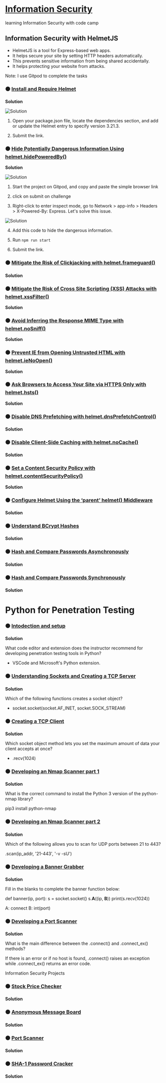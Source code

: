 # [Information Security](https://www.freecodecamp.org/learn/information-security/)
learning Information Security with code camp

## Information Security with HelmetJS

- HelmetJS is a tool for Express-based web apps.
- It helps secure your site by setting HTTP headers automatically.
- This prevents sensitive information from being shared accidentally.
- It helps protecting your website from attacks.

Note: I use Gitpod to complete the tasks

### ⚫ [Install and Require Helmet](https://www.freecodecamp.org/learn/information-security/information-security-with-helmetjs/install-and-require-helmet)

**Solution**

![Solution](img/day1.png)

1. Open your package.json file, locate the dependencies section, and add or update the Helmet entry to specify version 3.21.3.

2. Submit the link.

### ⚫ [Hide Potentially Dangerous Information Using helmet.hidePoweredBy()](https://www.freecodecamp.org/learn/information-security/information-security-with-helmetjs/hide-potentially-dangerous-information-using-helmet-hidepoweredby)

**Solution**

![Solution](img/day2_1.png)

1. Start the project on Gitpod, and copy and paste the simple browser link

2. click on submit on challenge

3. Right-click to enter inspect mode, go to Network > app-info > Headers > X-Powered-By: Express. Let's solve this issue. 

![Solution](img/day2_2.png)

4. Add this code to hide the dangerous information.

5. Run `npm run start`

6. Submit the link.

### ⚫ [Mitigate the Risk of Clickjacking with helmet.frameguard()](https://www.freecodecamp.org/learn/information-security/information-security-with-helmetjs/mitigate-the-risk-of-clickjacking-with-helmet-frameguard)

**Solution**

### ⚫ [Mitigate the Risk of Cross Site Scripting (XSS) Attacks with helmet.xssFilter()](https://www.freecodecamp.org/learn/information-security/information-security-with-helmetjs/mitigate-the-risk-of-cross-site-scripting-xss-attacks-with-helmet-xssfilter)

**Solution**

### ⚫ [Avoid Inferring the Response MIME Type with helmet.noSniff()](https://www.freecodecamp.org/learn/information-security/information-security-with-helmetjs/avoid-inferring-the-response-mime-type-with-helmet-nosniff)

**Solution**

### ⚫ [Prevent IE from Opening Untrusted HTML with helmet.ieNoOpen()](https://www.freecodecamp.org/learn/information-security/information-security-with-helmetjs/prevent-ie-from-opening-untrusted-html-with-helmet-ienoopen)

**Solution**

### ⚫ [Ask Browsers to Access Your Site via HTTPS Only with helmet.hsts()](https://www.freecodecamp.org/learn/information-security/information-security-with-helmetjs/ask-browsers-to-access-your-site-via-https-only-with-helmet-hsts)

**Solution**

### ⚫ [Disable DNS Prefetching with helmet.dnsPrefetchControl()](https://www.freecodecamp.org/learn/information-security/information-security-with-helmetjs/disable-dns-prefetching-with-helmet-dnsprefetchcontrol)

**Solution**

### ⚫ [Disable Client-Side Caching with helmet.noCache()](https://www.freecodecamp.org/learn/information-security/information-security-with-helmetjs/disable-client-side-caching-with-helmet-nocache)

**Solution**

### ⚫ [Set a Content Security Policy with helmet.contentSecurityPolicy()](https://www.freecodecamp.org/learn/information-security/information-security-with-helmetjs/set-a-content-security-policy-with-helmet-contentsecuritypolicy)

**Solution**

### ⚫ [Configure Helmet Using the ‘parent’ helmet() Middleware](https://www.freecodecamp.org/learn/information-security/information-security-with-helmetjs/configure-helmet-using-the-parent-helmet-middleware)

**Solution**

### ⚫ [Understand BCrypt Hashes](https://www.freecodecamp.org/learn/information-security/information-security-with-helmetjs/understand-bcrypt-hashes)

**Solution**

### ⚫ [Hash and Compare Passwords Asynchronously](https://www.freecodecamp.org/learn/information-security/information-security-with-helmetjs/hash-and-compare-passwords-asynchronously)

**Solution**

### ⚫ [Hash and Compare Passwords Synchronously](https://www.freecodecamp.org/learn/information-security/information-security-with-helmetjs/hash-and-compare-passwords-synchronously)

**Solution**


# Python for Penetration Testing


### ⚫ [Intodection and setup](https://www.freecodecamp.org/learn/information-security/python-for-penetration-testing/introduction-and-setup)

**Solution**

What code editor and extension does the instructor recommend for developing penetration testing tools in Python?

- VSCode and Microsoft's Python extension.

### ⚫ [Understanding Sockets and Creating a TCP Server](https://www.freecodecamp.org/learn/information-security/python-for-penetration-testing/understanding-sockets-and-creating-a-tcp-server)

**Solution**

Which of the following functions creates a socket object?

- socket.socket(socket.AF_INET, socket.SOCK_STREAM)

### ⚫ [Creating a TCP Client](https://www.freecodecamp.org/learn/information-security/python-for-penetration-testing/creating-a-tcp-client)

**Solution**

Which socket object method lets you set the maximum amount of data your client accepts at once?

- .recv(1024)

### ⚫ [Developing an Nmap Scanner part 1](https://www.freecodecamp.org/learn/information-security/python-for-penetration-testing/developing-an-nmap-scanner-part-1)

**Solution**

What is the correct command to install the Python 3 version of the python-nmap library?

pip3 install python-nmap

### ⚫ [Developing an Nmap Scanner part 2](https://www.freecodecamp.org/learn/information-security/python-for-penetration-testing/developing-an-nmap-scanner-part-2)

**Solution**

Which of the following allows you to scan for UDP ports between 21 to 443?


.scan(ip_addr, '21-443', '-v -sU')

### ⚫ [Developing a Banner Grabber](https://www.freecodecamp.org/learn/information-security/python-for-penetration-testing/developing-a-banner-grabber)

**Solution**

Fill in the blanks to complete the banner function below:

def banner(ip, port):
    s = socket.socket()
    s.__A__((ip, __B__))
    print(s.recv(1024))

A: connect
B: int(port)

### ⚫ [Developing a Port Scanner](https://www.freecodecamp.org/learn/information-security/python-for-penetration-testing/developing-a-port-scanner)

**Solution**

What is the main difference between the .connect() and .connect_ex() methods?

If there is an error or if no host is found, .connect() raises an exception while .connect_ex() returns an error code.


Information Security Projects

### ⚫ [Stock Price Checker](https://www.freecodecamp.org/learn/information-security/information-security-projects/stock-price-checker)

**Solution**

### ⚫ [Anonymous Message Board](https://www.freecodecamp.org/learn/information-security/information-security-projects/anonymous-message-board)

**Solution**

### ⚫ [Port Scanner](https://www.freecodecamp.org/learn/information-security/information-security-projects/port-scanner)

**Solution**

### ⚫ [SHA-1 Password Cracker](https://www.freecodecamp.org/learn/information-security/information-security-projects/sha-1-password-cracker)

**Solution**